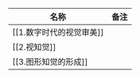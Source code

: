 | 名称                   | 备注 |
| ---------------------- | ---- |
| [[1.数字时代的视觉审美]] |      |
| [[2.视知觉]]             |      |
| [[3.图形知觉的形成]]     |      |

